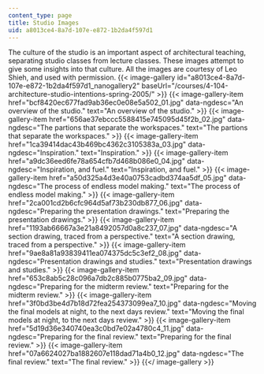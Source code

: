 ```yaml
---
content_type: page
title: Studio Images
uid: a8013ce4-8a7d-107e-e872-1b2da4f597d1
---
```


The culture of the studio is an important aspect of architectural teaching, separating studio classes from lecture classes. These images attempt to give some insights into that culture. All the images are courtesy of Leo Shieh, and used with permission.
{{< image-gallery id="a8013ce4-8a7d-107e-e872-1b2da4f597d1_nanogallery2" baseUrl="/courses/4-104-architecture-studio-intentions-spring-2005/" >}}
{{< image-gallery-item href="bcf8420ec677fad9ab36ec0e08e5a502_01.jpg" data-ngdesc="An overview of the studio." text="An overview of the studio." >}}
{{< image-gallery-item href="656ae37ebccc5588415e745095d45f2b_02.jpg" data-ngdesc="The partions that separate the workspaces." text="The partions that separate the workspaces." >}}
{{< image-gallery-item href="1ca39414dac43b469bc4362c3105383a_03.jpg" data-ngdesc="Inspiration." text="Inspiration." >}}
{{< image-gallery-item href="a9dc36eed6fe78a654cfb7d468b086e0_04.jpg" data-ngdesc="Inspiration, and fuel." text="Inspiration, and fuel." >}}
{{< image-gallery-item href="a50d325a4d3e40a0753cadbd374aa5df_05.jpg" data-ngdesc="The process of endless model making." text="The process of endless model making." >}}
{{< image-gallery-item href="2ca001cd2b6cfc964d5af73b230db877_06.jpg" data-ngdesc="Preparing the presentation drawings." text="Preparing the presentation drawings." >}}
{{< image-gallery-item href="1193ab66667a3e21a8492057d0a8c237_07.jpg" data-ngdesc="A section drawing, traced from a perspective." text="A section drawing, traced from a perspective." >}}
{{< image-gallery-item href="9ae8a81a93839411ea074375dc5c3ef2_08.jpg" data-ngdesc="Presentation drawings and studies." text="Presentation drawings and studies." >}}
{{< image-gallery-item href="653c8ab5c28c096a7db2c885b0775ba2_09.jpg" data-ngdesc="Preparing for the midterm review." text="Preparing for the midterm review." >}}
{{< image-gallery-item href="3f0bd3be4d7b18d72fea254373099ea7_10.jpg" data-ngdesc="Moving the final models at night, to the next days review." text="Moving the final models at night, to the next days review." >}}
{{< image-gallery-item href="5d19d36e340740ea3c0bd7e02a4780c4_11.jpg" data-ngdesc="Preparing for the final review." text="Preparing for the final review." >}}
{{< image-gallery-item href="07a6624027ba1882607e118dad71a4b0_12.jpg" data-ngdesc="The final review." text="The final review." >}}
{{</ image-gallery >}}